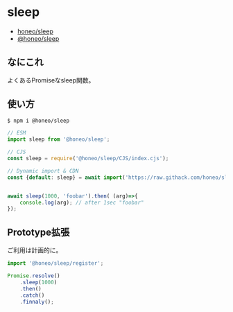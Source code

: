 # sleep
* [honeo/sleep](https://github.com/honeo/sleep)  
* [@honeo/sleep](https://www.npmjs.com/package/@honeo/sleep)


## なにこれ
よくあるPromiseなsleep関数。


## 使い方
```bash
$ npm i @honeo/sleep
```
```js
// ESM
import sleep from '@honeo/sleep';

// CJS
const sleep = require('@honeo/sleep/CJS/index.cjs');

// Dynamic import & CDN
const {default: sleep} = await import('https://raw.githack.com/honeo/sleep/master/index.mjs');


await sleep(1000, 'foobar').then( (arg)=>{
	console.log(arg); // after 1sec "foobar"
});
```

## Prototype拡張
ご利用は計画的に。
```js
import '@honeo/sleep/register';

Promise.resolve()
	.sleep(1000)
	.then()
	.catch()
	.finnaly();
```

